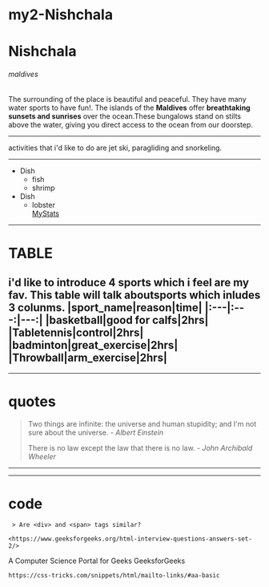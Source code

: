 # my2-Nishchala
# Nishchala
###### maldives
The surrounding of the place is beautiful and peaceful. They have many water sports to have fun!. The islands of the **Maldives** offer **breathtaking sunsets and sunrises** over the ocean.These bungalows stand on stilts above the water, giving you direct access to the ocean from our doorstep.

 ***
 activities that i'd like to do are jet ski, paragliding and snorkeling.
 ***

* Dish
    * fish
    * shrimp
* Dish
    * lobster    
[MyStats](MyStats.md)

---
# TABLE
i'd like to introduce 4 sports which i feel are my fav.
This table will talk aboutsports which inludes 3 colunms.
|sport_name|reason|time|
|:---|:---:|---:|
|basketball|good for calfs|2hrs|
|Tabletennis|control|2hrs|
|badminton|great_exercise|2hrs|
|Throwball|arm_exercise|2hrs|
---

---
# quotes
> Two things are infinite: the universe and human stupidity; and I'm not sure about the universe. - _Albert Einstein_
>
>There is no law except the law that there is no law. - _John Archibald Wheeler_
---

---
# code
```
 > Are <div> and <span> tags similar?

<https://www.geeksforgeeks.org/html-interview-questions-answers-set-2/>

```
<div>
    A Computer Science Portal for Geeks
    <span>
        GeeksforGeeks
    <span>
</div>

```
https://css-tricks.com/snippets/html/mailto-links/#aa-basic



